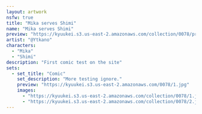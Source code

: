 ```yaml
---
layout: artwork
nsfw: true
title: "Mika serves Shimi"
name: "Mika serves Shimi"
preview: "https://kyuukei.s3.us-east-2.amazonaws.com/collection/0078/preview.jpg"
artist: "@Ytkano"
characters:
  - "Mika"
  - "Shimi"
description: "First comic test on the site"
sets:
  - set_title: "Comic"
    set_description: "More testing ignore."
    preview: "https://kyuukei.s3.us-east-2.amazonaws.com/0078/1.jpg"
    images:
      - "https://kyuukei.s3.us-east-2.amazonaws.com/collection/0078/1.jpg"
      - "https://kyuukei.s3.us-east-2.amazonaws.com/collection/0078/2.jpg"
---
```

